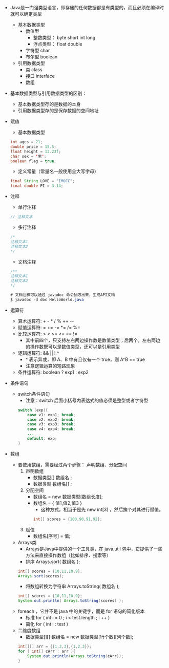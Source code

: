 
* Java是一门强类型语言，即存储的任何数据都是有类型的，而且必须在编译时就可以确定类型
    * 基本数据类型
        * 数值型
            * 整数类型： byte short int long
            * 浮点类型： float double
        * 字符型 char
        * 布尔型 boolean
    * 引用数据类型
        * 类 class
        * 接口 interface
        * 数组

* 基本数据类型与引用数据类型的区别：
    * 基本数据类型存的是数据的本身
    * 引用数据类型存的是保存数据的空间地址

* 赋值
    * 基本数据类型
    ```java
    int ages = 21;
    double price = 15.5;
    float height = 12.23f;
    char sex = '男';
    boolean flag = true;
    ```
    * 定义常量（常量名一般使用全大写字母）
    ```java
    final String LOVE = "IMOCC";
    final double PI = 3.14;
    ```

* 注释
    * 单行注释
    ```java
    // 注释文本
    ``` 
    * 多行注释
    ```java
    /*
    注释文本1
    注释文本2
    */ 
    ```
    * 文档注释
    ```java
    /**
    注释文本1
    注释文本2
    */

    # 文档注释可以通过 javadoc 命令抽取出来，生成API文档
    $ javadoc -d doc HelloWorld.java
    ``` 

* 运算符
    * 算术运算符:    +  -   *   /   %   ++  --
    * 赋值运算符:    =  +=  -=  *=  /=  %=
    * 比较运算符:    >  <   >=  <=  ==  !=
        * 其中前四个，只支持左右两边操作数是数值类型；后两个，左右两边的操作数既可以是数值类型，还可以是引用类型
    * 逻辑运算符:    && ||  !   ^
        * ^ 表示异或，即 A、B 中有且仅有一个 true，则 A^B == true
        * 注意逻辑运算的短路现象
    * 条件运算符:    boolean ? exp1 : exp2

* 条件语句
    * switch条件语句
        * 注意：switch 后面小括号内表达式的值必须是整型或者字符型
        ```java
        switch (exp){
            case v1: exp1; break;
            case v2: exp2; break;
            case v3: exp3; break;
            case v4: exp4; break;
            ...
            default: exp;
        }
        ```

* 数组
    * 要使用数组，需要经过两个步骤： 声明数组、分配空间
        1. 声明数组
            * 数据类型[] 数组名   ;
            * 数据类型   数组名[] ;
        2. 分配空间
            * 数组名 = new 数据类型[数组长度];
            * 数组名 = { 值1,值2,值3 }
                * 这种方式，相当于是先 new int[3] ，然后挨个对其进行赋值。
                ```java
                int[] scores = {100,90,91,92};
                ```
        3. 赋值
            * 数组名[序号] = 值;
    * Arrays类
        * Arrays是Java中提供的一个工具类，在 java.util 包中，它提供了一些方法来直接操作数组（比如排序、搜索等）
        * 排序 Arrays.sort( 数组名 );
        ```java
        int[] scores = {10,11,10,9};
        Arrays.sort(scores);
        ```
        * 将数组转换为字符串 Arrays.toString( 数组名 );
        ```java
        int[] scores = {10,11,10,9};
        System.out.println( Arrays.toString(scores) );
        ```
    * foreach ，它并不是 java 中的关键字，而是 for 语句的简化版本
        * 标准    for ( int i = 0 ; i < test.length ; i ++ )
        * 简化    for ( int i : test ) 
    * 二维度数组
        * 数据类型[][] 数组名 = new 数据类型[行个数][列个数];
        ```java
		int[][] arr = {{1,2,3},{1,2,3}};
		for ( int[] cArr : arr ){
			System.out.println(Arrays.toString(cArr));			
		}
        ```



